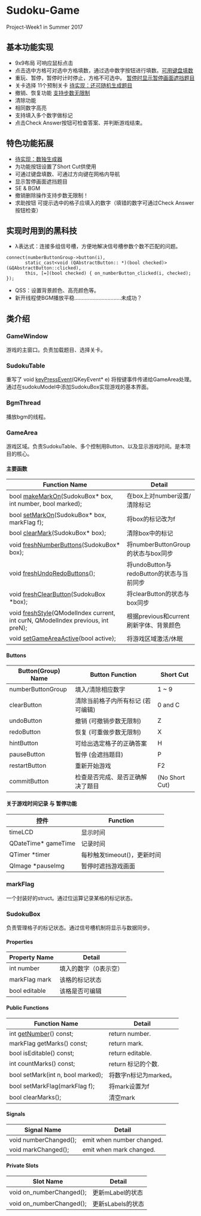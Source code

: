 # Sudoku-Game
Project-Week1 in Summer 2017

## 基本功能实现
 - 9x9布局 可响应鼠标点击
 - 点击选中方格可对选中方格填数，通过选中数字按钮进行填数。[可用键盘填数]()
 - 重玩、暂停，暂停时计时停止，方格不可选中。 [暂停时显示暂停画面遮挡题目]()
 - 关卡选择 11个预制关卡 [待实现：还可随机生成题目]()
 - 撤销、恢复功能 [支持步数无限制]()
 - 清除功能
 - 相同数字高亮
 - 支持填入多个数字做标记
 - 点击Check Answer按钮可检查答案、并判断游戏结束。

## 特色功能拓展
 - [待实现：数独生成器]()
 - 为功能按钮设置了Short Cut供使用
 - 可通过键盘填数、可通过方向键在网格内导航
 - 显示暂停画面遮挡题目
 - SE & BGM
 - 撤销删除操作支持步数无限制！
 - 求助按钮 可提示选中的格子应填入的数字（填错的数字可通过Check Answer按钮检查）



## 实现时用到的黑科技
 - λ表达式：连接多组信号槽，方便地解决信号槽参数个数不匹配的问题。
 `````
 connect(numberButtonGroup->button(i),
        static_cast<void (QAbstractButton:: *)(bool checked)>(&QAbstractButton::clicked),
        this, [=](bool checked) { on_numberButton_clicked(i, checked); });

 `````
 - QSS：设置背景颜色、高亮颜色等。
 - 新开线程使BGM播放平稳...............................未成功？


## 类介绍

### GameWindow
游戏的主窗口。负责加载题目、选择关卡。

### SudokuTable
重写了 void [keyPressEvent]()(QKeyEvent* e) 将按键事件传递给GameArea处理。
通过在sudokuModel中添加SudokuBox实现游戏的基本界面。

### BgmThread
播放bgm的线程。



### GameArea
游戏区域。负责SudokuTable、多个控制用Button、以及显示游戏时间。是本项目的核心。

#### 主要函数
| Function Name | Detail |
| ---- | ---- |
| bool [makeMarkOn]()(SudokuBox* box, int number, bool marked); | 在box上对number设置/清除标记 |
| bool [setMarkOn]()(SudokuBox* box, markFlag f); | 将box的标记改为f |
| bool [clearMark]()(SudokuBox* box); | 清除box中的标记 |
| void [freshNumberButtons]()(SudokuBox* box); | 将numberButtonGroup的状态与box同步 |
| void [freshUndoRedoButtons]()(); | 将undoButton与redoButton的状态与当前同步 |
| void [freshClearButton]()(SudokuBox *box); | 将clearButton的状态与box同步 |
| void [freshStyle]()(QModelIndex current, int curN, QModelIndex previous, int preN); | 根据previous和current刷新字体、背景颜色 |
| void [setGameAreaActive]()(bool active); | 将游戏区域激活/休眠 |


#### Buttons
| Button(Group) Name | Button Function | Short Cut
| ---- | ---- | ---- |
| numberButtonGroup | 填入/清除相应数字 | 1 ~ 9 |
| clearButton | 清除当前格子内所有标记 (若可编辑) | 0 and C |
| undoButton | 撤销 (可撤销步数无限制) | Z |
| redoButton | 恢复 (可重做步数无限制)| X |
| hintButton | 可给出选定格子的正确答案 | H |
| pauseButton | 暂停 (会遮挡题目) | P |
| restartButton | 重新开始游戏 | F2 |
| commitButton | 检查是否完成、是否正确解决了题目 | (No Short Cut) |

#### 关于游戏时间记录 与 暂停功能
| 控件 | Function |
| ---- | ---- |
| timeLCD | 显示时间 |
| QDateTime* gameTime | 记录时间 |
| QTimer *timer | 每秒触发timeout()，更新时间 |
| QImage *pauseImg | 暂停时遮挡游戏画面 |

### markFlag
一个封装好的struct。通过位运算记录某格的标记状态。

### SudokuBox

负责管理格子的标记状态。通过信号槽机制将显示与数据同步。

#### Properties
| Property Name | Detail |
| ---- | ---- |
| int number | 填入的数字（0表示空） |
| markFlag mark | 该格的标记状态 |
| bool editable | 该格是否可编辑 |

#### Public Functions
| Function Name | Detail |
| ---- | ---- |
| int [getNumber]()() const; | return number. |
| markFlag getMarks() const; | return mark. |
| bool isEditable() const; | return editable. |
| int countMarks() const; | return 标记的个数. |
| bool setMark(int n, bool marked); | 将数字n标记为marked。 |
| bool setMarkFlag(markFlag f); | 将mark设置为f |
| bool clearMarks(); | 清空mark |

#### Signals
| Signal Name | Detail |
| ---- | ---- |
| void numberChanged(); | emit when number changed. |
| void markChanged(); | emit when mark changed. |

#### Private Slots
| Slot Name | Detail |
| ---- | ---- |
| void on_numberChanged(); | 更新mLabel的状态 |
| void on_numberChanged(); | 更新sLabels的状态 |
